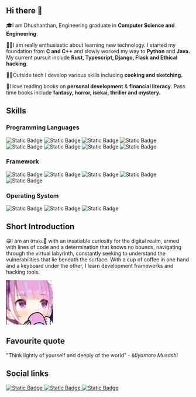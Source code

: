 ## Hi there 👋
🎓I am Dhushanthan, Engineering graduate in **Computer Science and Engineering**.

🧑‍💻I am really enthusiastic about learning new technology. I started my foundation from **C and C++** and slowly worked my way to **Python** and **Java.** My current pursuit include **Rust, Typescript, Django, Flask and Ethical hacking**.

🧑‍🍳Outside tech I develop various skills including **cooking and sketching.**

📖I love reading books on **personal development** & **financial literacy**. Pass time books include **fantasy, horror, isekai, thriller and mystery.**

## Skills
### Programming Languages
<div>
<img alt="Static Badge" src="https://img.shields.io/badge/-programming?style=for-the-badge&logo=c&logoColor=white&labelColor=%23007acc&color=%23007acc">
<img alt="Static Badge" src="https://img.shields.io/badge/C++-programming?style=for-the-badge&logo=c%2B%2B&logoColor=white&color=%2300599c">
<img alt="Static Badge" src="https://img.shields.io/badge/JAVA-programming?style=for-the-badge&logoColor=white&color=%23e25040">
<img alt="Static Badge" src="https://img.shields.io/badge/Python-programming?style=for-the-badge&logo=python&logoColor=white&color=%23547da6">
<img alt="Static Badge" src="https://img.shields.io/badge/javascript-programming?style=for-the-badge&logo=javascript&logoColor=white&color=%23f0dc55">
<img alt="Static Badge" src="https://img.shields.io/badge/php-programming?style=for-the-badge&logo=php&logoColor=white&color=%237b7fb5">
<img alt="Static Badge" src="https://img.shields.io/badge/lua-programming?style=for-the-badge&logo=lua&logoColor=white&color=%23080884">
<img alt="Static Badge" src="https://img.shields.io/badge/bash-programming?style=for-the-badge&logo=gnometerminal&logoColor=white&color=%2330363c">
</div>

### Framework
<div>
<img alt="Static Badge" src="https://img.shields.io/badge/Django-framework?style=for-the-badge&logo=django&logoColor=white&color=%23092e20">
<img alt="Static Badge" src="https://img.shields.io/badge/Flask-framework?style=for-the-badge&logo=flask&logoColor=white&color=%23000">
<img alt="Static Badge" src="https://img.shields.io/badge/jQuery-framework?style=for-the-badge&logo=jquery&logoColor=white&color=%230769ad">
<img alt="Static Badge" src="https://img.shields.io/badge/Laravel-framework?style=for-the-badge&logo=laravel&logoColor=white&color=%23ff2d20">
<img alt="Static Badge" src="https://img.shields.io/badge/Springboot-framework?style=for-the-badge&logo=spring&logoColor=white&color=%236db33f">
</div>

### Operating System 
<div>
<img alt="Static Badge" src="https://img.shields.io/badge/Windows-OS?style=for-the-badge&logo=windows&logoColor=white&color=%230078d6">
<img alt="Static Badge" src="https://img.shields.io/badge/Linux-OS?style=for-the-badge&logo=linux&logoColor=white&color=%23000">
<img alt="Static Badge" src="https://img.shields.io/badge/Mac-OS?style=for-the-badge&logo=apple&logoColor=white&color=%23999999">
</div>


<!-- TODO: add github stats -->
<!-- Add github Stats -->
## Short Introduction
😁I am an `Otaku`🏯 with an insatiable curiosity for the digital realm, armed with lines of code and a determination that knows no bounds, navigating through the virtual labyrinth, constantly seeking to understand the vulnerabilities that lie beneath the surface. With a cup of coffee in one hand and a keyboard under the other, I learn development frameworks and hacking tools.

![](assets/cupoftea.png)

## Favourite quote
"Think lightly of yourself and deeply of the world" - _Miyamoto Musashi_

## Social links

<a href="https://twitter.com/Z3r0Tw0_ZT">
<img alt="Static Badge" src="https://img.shields.io/badge/Follow%20me-link?style=for-the-badge&logo=x&logoColor=white&color=black">
</a>
<a href="https://www.linkedin.com/in/dhushanthan/">
<img alt="Static Badge" src="https://img.shields.io/badge/Linkedin-link?style=for-the-badge&logo=linkedin&color=%230a66c1">
</a>
<a href="https://www.youtube.com/@Z3r0Tw0_ZT">
<img alt="Static Badge" src="https://img.shields.io/badge/Youtube-link?style=for-the-badge&logo=youtube&color=%23ff0000">
</a>
